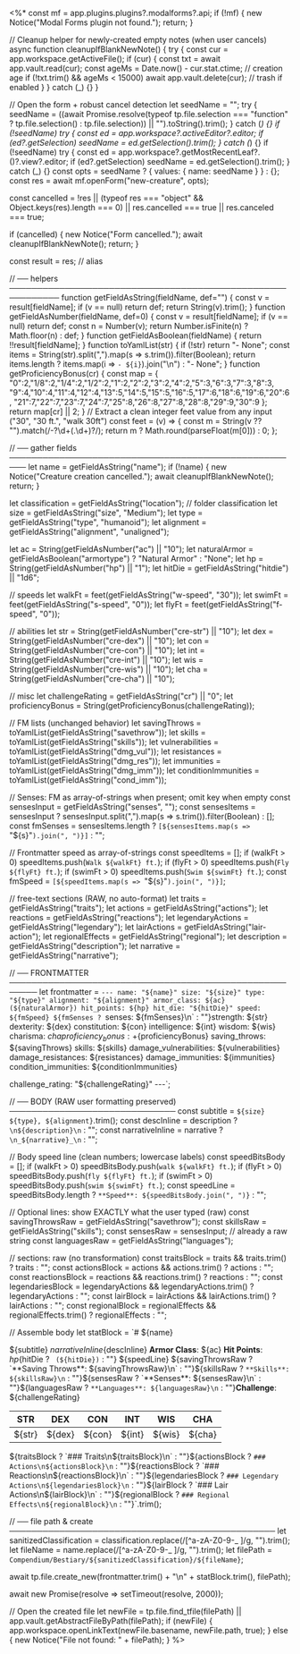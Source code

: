 <%*
const mf = app.plugins.plugins?.modalforms?.api;
if (!mf) { new Notice("Modal Forms plugin not found."); return; }

// Cleanup helper for newly-created empty notes (when user cancels)
async function cleanupIfBlankNewNote() {
  try {
    const cur = app.workspace.getActiveFile();
    if (cur) {
      const txt = await app.vault.read(cur);
      const ageMs = Date.now() - cur.stat.ctime; // creation age
      if (!txt.trim() && ageMs < 15000) await app.vault.delete(cur); // trash if enabled
    }
  } catch (_) {}
}

// Open the form + robust cancel detection
let seedName = "";
try { seedName = ((await Promise.resolve(typeof tp.file.selection === "function" ? tp.file.selection() : tp.file.selection)) || "").toString().trim(); } catch (_) {}
if (!seedName) try { const ed = app.workspace?.activeEditor?.editor; if (ed?.getSelection) seedName = ed.getSelection().trim(); } catch (_) {}
if (!seedName) try { const ed = app.workspace?.getMostRecentLeaf?.()?.view?.editor; if (ed?.getSelection) seedName = ed.getSelection().trim(); } catch (_) {}
const opts = seedName ? { values: { name: seedName } } : {};
const res = await mf.openForm("new-creature", opts);


const cancelled =
  !res ||
  (typeof res === "object" && Object.keys(res).length === 0) ||
  res.cancelled === true || res.canceled === true;

if (cancelled) {
  new Notice("Form cancelled.");
  await cleanupIfBlankNewNote();
  return;
}

const result = res; // alias

// ── helpers ───────────────────────────────────────────────────────────
function getFieldAsString(fieldName, def="") {
  const v = result[fieldName];
  if (v == null) return def;
  return String(v).trim();
}
function getFieldAsNumber(fieldName, def=0) {
  const v = result[fieldName];
  if (v == null) return def;
  const n = Number(v);
  return Number.isFinite(n) ? Math.floor(n) : def;
}
function getFieldAsBoolean(fieldName) {
  return !!result[fieldName];
}
function toYamlList(str) {
  if (!str) return "- None";
  const items = String(str).split(",").map(s => s.trim()).filter(Boolean);
  return items.length ? items.map(i => `- ${i}`).join("\n") : "- None";
}
function getProficiencyBonus(cr) {
  const map = {
    "0":2,"1/8":2,"1/4":2,"1/2":2,"1":2,"2":2,"3":2,"4":2,"5":3,"6":3,"7":3,"8":3,
    "9":4,"10":4,"11":4,"12":4,"13":5,"14":5,"15":5,"16":5,"17":6,"18":6,"19":6,"20":6,
    "21":7,"22":7,"23":7,"24":7,"25":8,"26":8,"27":8,"28":8,"29":9,"30":9
  };
  return map[cr] || 2;
}
// Extract a clean integer feet value from any input ("30", "30 ft.", "walk 30ft")
const feet = (v) => {
  const m = String(v ?? "").match(/-?\d+(\.\d+)?/);
  return m ? Math.round(parseFloat(m[0])) : 0;
};

// ── gather fields ─────────────────────────────────────────────────────
let name = getFieldAsString("name");
if (!name) { new Notice("Creature creation cancelled."); await cleanupIfBlankNewNote(); return; }

let classification = getFieldAsString("location"); // folder classification
let size = getFieldAsString("size", "Medium");
let type = getFieldAsString("type", "humanoid");
let alignment = getFieldAsString("alignment", "unaligned");

let ac = String(getFieldAsNumber("ac") || "10");
let naturalArmor = getFieldAsBoolean("armortype") ? "Natural Armor" : "None";
let hp = String(getFieldAsNumber("hp") || "1");
let hitDie = getFieldAsString("hitdie") || "1d6";

// speeds
let walkFt = feet(getFieldAsString("w-speed", "30"));
let swimFt = feet(getFieldAsString("s-speed", "0"));
let flyFt  = feet(getFieldAsString("f-speed", "0"));

// abilities
let str = String(getFieldAsNumber("cre-str") || "10");
let dex = String(getFieldAsNumber("cre-dex") || "10");
let con = String(getFieldAsNumber("cre-con") || "10");
let int = String(getFieldAsNumber("cre-int") || "10");
let wis = String(getFieldAsNumber("cre-wis") || "10");
let cha = String(getFieldAsNumber("cre-cha") || "10");

// misc
let challengeRating   = getFieldAsString("cr") || "0";
let proficiencyBonus  = String(getProficiencyBonus(challengeRating));

// FM lists (unchanged behavior)
let savingThrows        = toYamlList(getFieldAsString("savethrow"));
let skills              = toYamlList(getFieldAsString("skills"));
let vulnerabilities     = toYamlList(getFieldAsString("dmg_vul"));
let resistances         = toYamlList(getFieldAsString("dmg_res"));
let immunities          = toYamlList(getFieldAsString("dmg_imm"));
let conditionImmunities = toYamlList(getFieldAsString("cond_imm"));

// Senses: FM as array-of-strings when present; omit key when empty
const sensesInput = getFieldAsString("senses", "");
const sensesItems = sensesInput ? sensesInput.split(",").map(s => s.trim()).filter(Boolean) : [];
const fmSenses = sensesItems.length ? `[${sensesItems.map(s => `"${s}"`).join(", ")}]` : "";

// Frontmatter speed as array-of-strings
const speedItems = [];
if (walkFt > 0) speedItems.push(`Walk ${walkFt} ft.`);
if (flyFt  > 0) speedItems.push(`Fly ${flyFt} ft.`);
if (swimFt > 0) speedItems.push(`Swim ${swimFt} ft.`);
const fmSpeed = `[${speedItems.map(s => `"${s}"`).join(", ")}]`;

// free-text sections (RAW, no auto-format)
let traits           = getFieldAsString("traits");
let actions          = getFieldAsString("actions");
let reactions        = getFieldAsString("reactions");
let legendaryActions = getFieldAsString("legendary");
let lairActions      = getFieldAsString("lair-action");
let regionalEffects  = getFieldAsString("regional");
let description      = getFieldAsString("description");
let narrative        = getFieldAsString("narrative");

// ── FRONTMATTER ───────────────────────────────────────────────────────
let frontmatter = `---
name: "${name}"
size: "${size}"
type: "${type}"
alignment: "${alignment}"
armor_class: ${ac} (${naturalArmor})
hit_points: ${hp}
hit_die: "${hitDie}"
speed: ${fmSpeed}
${fmSenses ? `senses: ${fmSenses}\n` : ""}strength: ${str}
dexterity: ${dex}
constitution: ${con}
intelligence: ${int}
wisdom: ${wis}
charisma: ${cha}
proficiency_bonus: +${proficiencyBonus}
saving_throws:
${savingThrows}
skills:
${skills}
damage_vulnerabilities:
${vulnerabilities}
damage_resistances:
${resistances}
damage_immunities:
${immunities}
condition_immunities:
${conditionImmunities}

challenge_rating: "${challengeRating}"
---`;

// ── BODY (RAW user formatting preserved) ──────────────────────────────
const subtitle = `${size} ${type}, ${alignment}`.trim();
const descInline = description ? `\n${description}\n` : "";
const narrativeInline = narrative ? `\n_${narrative}_\n` : "";

// Body speed line (clean numbers; lowercase labels)
const speedBitsBody = [];
if (walkFt > 0) speedBitsBody.push(`walk ${walkFt} ft.`);
if (flyFt  > 0) speedBitsBody.push(`fly ${flyFt} ft.`);
if (swimFt > 0) speedBitsBody.push(`swim ${swimFt} ft.`);
const speedLine = speedBitsBody.length ? `**Speed**: ${speedBitsBody.join(", ")}` : "";

// Optional lines: show EXACTLY what the user typed (raw)
const savingThrowsRaw = getFieldAsString("savethrow");
const skillsRaw       = getFieldAsString("skills");
const sensesRaw       = sensesInput; // already a raw string
const languagesRaw    = getFieldAsString("languages");

// sections: raw (no transformation)
const traitsBlock      = traits && traits.trim() ? traits : "";
const actionsBlock     = actions && actions.trim() ? actions : "";
const reactionsBlock   = reactions && reactions.trim() ? reactions : "";
const legendariesBlock = legendaryActions && legendaryActions.trim() ? legendaryActions : "";
const lairBlock        = lairActions && lairActions.trim() ? lairActions : "";
const regionalBlock    = regionalEffects && regionalEffects.trim() ? regionalEffects : "";

// Assemble body
let statBlock = `# ${name}

${subtitle}
${narrativeInline}${descInline}
**Armor Class**: ${ac}
**Hit Points**: ${hp}${hitDie ? ` (${hitDie})` : ""}
${speedLine}
${savingThrowsRaw ? `**Saving Throws**: ${savingThrowsRaw}\n` : ""}${skillsRaw ? `**Skills**: ${skillsRaw}\n` : ""}${sensesRaw ? `**Senses**: ${sensesRaw}\n` : ""}${languagesRaw ? `**Languages**: ${languagesRaw}\n` : ""}**Challenge**: ${challengeRating}

| STR | DEX | CON | INT | WIS | CHA |
| --- | --- | --- | --- | --- | --- |
| ${str} | ${dex} | ${con} | ${int} | ${wis} | ${cha} |

${traitsBlock ? `### Traits\n${traitsBlock}\n` : ""}${actionsBlock ? `### Actions\n${actionsBlock}\n` : ""}${reactionsBlock ? `### Reactions\n${reactionsBlock}\n` : ""}${legendariesBlock ? `### Legendary Actions\n${legendariesBlock}\n` : ""}${lairBlock ? `### Lair Actions\n${lairBlock}\n` : ""}${regionalBlock ? `### Regional Effects\n${regionalBlock}\n` : ""}`.trim();

// ── file path & create ────────────────────────────────────────────────
let sanitizedClassification = classification.replace(/[^a-zA-Z0-9-_ ]/g, "").trim();
let fileName = name.replace(/[^a-zA-Z0-9-_ ]/g, "").trim();
let filePath = `Compendium/Bestiary/${sanitizedClassification}/${fileName}`;

await tp.file.create_new(frontmatter.trim() + "\n" + statBlock.trim(), filePath);

await new Promise(resolve => setTimeout(resolve, 2000));

// Open the created file
let newFile = tp.file.find_tfile(filePath) || app.vault.getAbstractFileByPath(filePath);
if (newFile) {
  app.workspace.openLinkText(newFile.basename, newFile.path, true);
} else {
  new Notice("File not found: " + filePath);
}
%>
